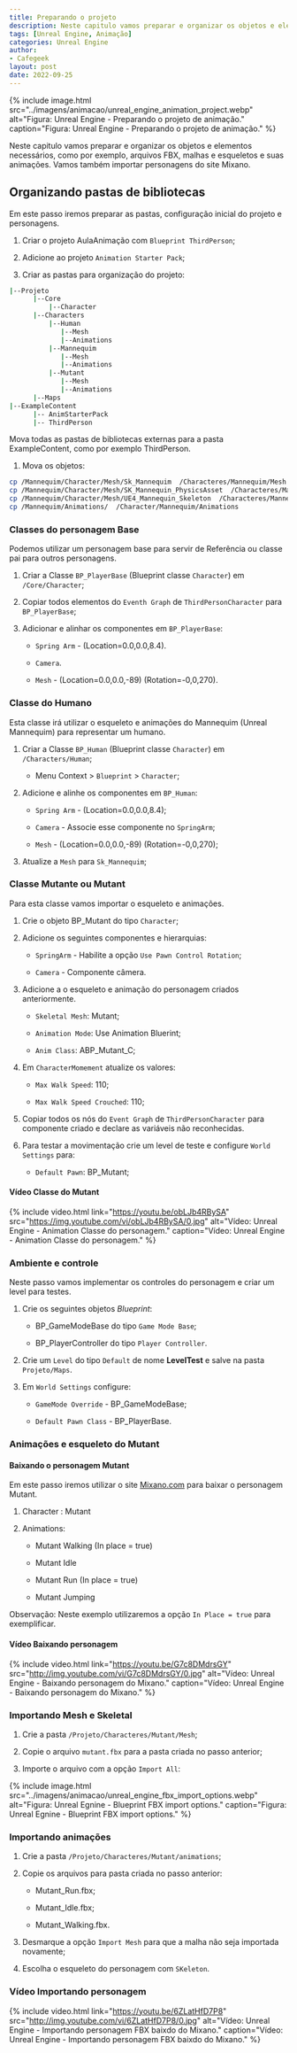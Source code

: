 ```yaml
---
title: Preparando o projeto
description: Neste capitulo vamos preparar e organizar os objetos e elementos necessários, como por exemplo, arquivos FBX, malhas e esqueletos e suas animações. Vamos também importar personagens do site Mixano.
tags: [Unreal Engine, Animação]
categories: Unreal Engine
author: 
- Cafegeek
layout: post
date: 2022-09-25 
---
```


{% include image.html
    src="../imagens/animacao/unreal_engine_animation_project.webp"
    alt="Figura: Unreal Engine - Preparando o projeto de animação."
    caption="Figura: Unreal Engine - Preparando o projeto de animação."
%}

Neste capitulo vamos preparar e organizar os objetos e elementos necessários, como por exemplo, arquivos FBX, malhas e esqueletos e suas animações. Vamos também importar personagens do site Mixano.

## Organizando pastas de bibliotecas

Em este passo iremos preparar as pastas, configuração inicial do projeto e personagens.

1. Criar o projeto AulaAnimação com `Blueprint ThirdPerson`;

1. Adicione ao projeto `Animation Starter Pack`;

1. Criar as pastas para organização do projeto:

```bash
|--Projeto
      |--Core
          |--Character
      |--Characters
          |--Human
             |--Mesh
             |--Animations                
          |--Mannequim
             |--Mesh
             |--Animations          
          |--Mutant
             |--Mesh
             |--Animations
      |--Maps               
|--ExampleContent
      |-- AnimStarterPack
      |-- ThirdPerson      
```

Mova todas as pastas de bibliotecas externas para a pasta ExampleContent, como por exemplo ThirdPerson.

1. Mova os objetos:

```bash
cp /Mannequim/Character/Mesh/Sk_Mannequim  /Characteres/Mannequim/Mesh
cp /Mannequim/Character/Mesh/SK_Mannequin_PhysicsAsset  /Characteres/Mannequim/Mesh
cp /Mannequim/Character/Mesh/UE4_Mannequin_Skeleton  /Characteres/Mannequim/Mesh
cp /Mannequim/Animations/  /Character/Mannequim/Animations
 ```

### Classes do personagem Base

Podemos utilizar um personagem base para servir de Referência ou classe pai para outros personagens.

1. Criar a Classe `BP_PlayerBase` (Blueprint classe `Character`) em `/Core/Character`;

2. Copiar todos elementos do `Eventh Graph` de `ThirdPersonCharacter` para `BP_PlayerBase`;

3. Adicionar e alinhar os componentes em `BP_PlayerBase`:

   - `Spring Arm` - (Location=0.0,0.0,8.4).

   - `Camera`.

   - `Mesh` - (Location=0.0,0.0,-89) (Rotation=-0,0,270).

### Classe do Humano

Esta classe irá utilizar o esqueleto e animações do Mannequim (Unreal Mannequim) para representar um humano.

1. Criar a Classe `BP_Human` (Blueprint classe `Character`) em `/Characters/Human`;

   - Menu Context > `Blueprint` > `Character`;

2. Adicione e alinhe os componentes em `BP_Human`:

   - `Spring Arm` - (Location=0.0,0.0,8.4);

   - `Camera` - Associe esse componente no `SpringArm`;

   - `Mesh` - (Location=0.0,0.0,-89) (Rotation=-0,0,270);

3. Atualize a `Mesh` para `Sk_Mannequim`;

### Classe Mutante ou  Mutant

Para esta classe vamos importar o esqueleto e animações.

1. Crie o objeto BP_Mutant do tipo `Character`;

2. Adicione os seguintes componentes e hierarquias:

   - `SpringArm` - Habilite a opção `Use Pawn Control Rotation`;

   - `Camera` - Componente câmera.

3. Adicione a o esqueleto e animação do personagem criados anteriormente.

   - `Skeletal Mesh`: Mutant;

   - `Animation Mode`: Use Animation Bluerint;

   - `Anim Class`: ABP_Mutant_C;

4. Em `CharacterMomement` atualize os valores:

   - `Max Walk Speed`: 110;

   - `Max Walk Speed Crouched`: 110;

5. Copiar todos os nós do `Event Graph` de `ThirdPersonCharacter` para componente criado e declare as variáveis não reconhecidas.

6. Para testar a movimentação crie um level de teste e configure `World Settings` para:

   - `Default Pawn`: BP_Mutant;

#### Vídeo Classe do Mutant

{% include video.html
    link="https://youtu.be/obLJb4RBySA"
    src="https://img.youtube.com/vi/obLJb4RBySA/0.jpg"
    alt="Vídeo: Unreal Engine - Animation Classe do personagem."
    caption="Vídeo: Unreal Engine - Animation Classe do personagem."
%}

### Ambiente e controle

Neste passo vamos implementar os controles do personagem e criar um level para testes.

1. Crie os seguintes objetos *Blueprint*:

   - BP_GameModeBase do tipo `Game Mode Base`;

   - BP_PlayerController do tipo `Player Controller`.

1. Crie um `Level` do tipo `Default` de nome **LevelTest** e salve na pasta `Projeto/Maps`.

1. Em `World Settings` configure:

   - `GameMode Override` - BP_GameModeBase;

   - `Default Pawn Class` - BP_PlayerBase.

### Animações e esqueleto do Mutant

#### Baixando o personagem Mutant

Em este passo iremos utilizar o site [Mixano.com](https://www.mixamo.com/) para baixar o personagem Mutant.  

1. Character : Mutant

2. Animations:

   - Mutant Walking (In place = true)

   - Mutant Idle

   - Mutant Run (In place = true)

   - Mutant Jumping

Observação: Neste exemplo utilizaremos a opção `In Place = true` para exemplificar.  

#### Vídeo Baixando personagem

{% include video.html
    link="https://youtu.be/G7c8DMdrsGY"
    src="http://img.youtube.com/vi/G7c8DMdrsGY/0.jpg"
    alt="Vídeo: Unreal Engine - Baixando personagem do Mixano."
    caption="Vídeo: Unreal Engine - Baixando personagem do Mixano."
%}

### Importando Mesh e Skeletal

1. Crie a pasta `/Projeto/Characteres/Mutant/Mesh`;

1. Copie o arquivo `mutant.fbx` para a pasta criada no passo anterior;

1. Importe o arquivo com a opção `Import All`:

{% include image.html
    src="../imagens/animacao/unreal_engine_fbx_import_options.webp"
    alt="Figura: Unreal Egnine - Blueprint FBX import options."
    caption="Figura: Unreal Egnine - Blueprint FBX import options."
%}

### Importando animações

1. Crie a pasta `/Projeto/Characteres/Mutant/animations`;

2. Copie os arquivos para pasta criada no passo anterior:

   - Mutant_Run.fbx;

   - Mutant_Idle.fbx;

   - Mutant_Walking.fbx.

3. Desmarque a opção `Import Mesh` para que a malha não seja importada novamente;

4. Escolha o esqueleto do personagem com `SKeleton`.

### Vídeo Importando personagem

{% include video.html
    link="https://youtu.be/6ZLatHfD7P8"
    src="http://img.youtube.com/vi/6ZLatHfD7P8/0.jpg"
    alt="Vídeo: Unreal Engine - Importando personagem FBX baixdo do Mixano."
    caption="Vídeo: Unreal Engine - Importando personagem FBX baixdo do Mixano."
%}
